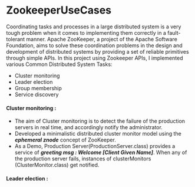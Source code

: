 # ZookeeperUseCases

Coordinating tasks and processes in a large distributed system is a very tough problem when it comes to implementing them correctly in a fault-tolerant manner. Apache ZooKeeper, a project of the Apache Software Foundation, aims to solve these coordination problems in the design and development of distributed systems by providing a set of reliable primitives through simple APIs.
In this project using Zookeeper APIs, I implemented  various Common Distributed System Tasks:
  - Cluster monitoring
  - Leader election
  - Group membership
  - Service discovery
#### Cluster monitoring :
 - The aim of Cluster monitoring is to detect the failure of the production servers in real time, and accordingly notify the administrator.
 - Developed a minimalistic distributed cluster monitor model  using the ***ephemeral znode*** concept of ZooKeeper.
 - As a Demo, Production Server(ProductionServer.class) provides a service of  ***greeting msg : Welcome [Client Given Name]***. When any of the production server fails, instances of clusterMonitors (ClusterMonitor.class) get notified.

#### Leader election :
